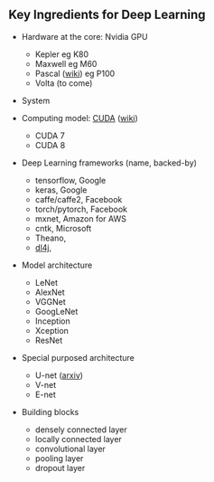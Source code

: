## Key Ingredients for Deep Learning 


- Hardware at the core: Nvidia GPU
  - Kepler eg K80
  - Maxwell eg M60
  - Pascal ([wiki](https://en.wikipedia.org/wiki/Pascal_(microarchitecture))) eg P100
  - Volta (to come)

- System

- Computing model: [CUDA](https://developer.nvidia.com/cuda-downloads) ([wiki](https://en.wikipedia.org/wiki/CUDA))
  - CUDA 7
  - CUDA 8

- Deep Learning frameworks (name, backed-by)

  - tensorflow, Google
  - keras, Google
  - caffe/caffe2, Facebook
  - torch/pytorch, Facebook
  - mxnet, Amazon for AWS
  - cntk, Microsoft
  - Theano,
  - [dl4j](https://deeplearning4j.org/),


- Model architecture

  - LeNet
  - AlexNet
  - VGGNet
  - GoogLeNet
  - Inception
  - Xception
  - ResNet

- Special purposed architecture

  - U-net ([arxiv](https://arxiv.org/abs/1505.04597))
  - V-net
  - E-net

- Building blocks
  - densely connected layer
  - locally connected layer
  - convolutional layer
  - pooling layer
  - dropout layer
